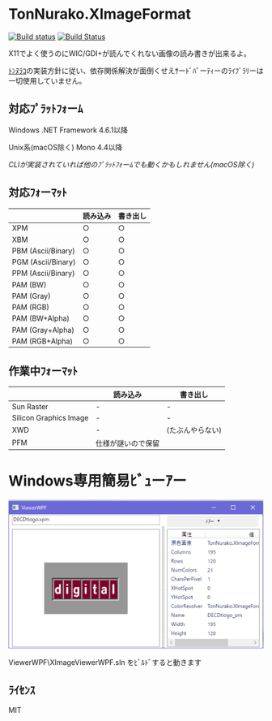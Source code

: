 # TonNurako.XImageFormat

[![Build status](https://ci.appveyor.com/api/projects/status/1baxyx2ou6ev61mg?svg=true)](https://ci.appveyor.com/project/sazae657/tonnurako-ximageformat)
[![Build Status](https://travis-ci.org/sazae657/TonNurako.XImageFormat.svg?branch=1.0.10)](https://travis-ci.org/sazae657/TonNurako.XImageFormat)


X11でよく使うのにWIC/GDI+が読んでくれない画像の読み書きが出来るよ。

[ﾄﾝﾇﾗｺ](https://github.com/sazae657/TonNurako)の実装方針に従い、依存関係解決が面倒くせえｻーﾄﾞﾊﾟーﾃｨーのﾗｲﾌﾞﾗﾘーは一切使用していません。

## 対応ﾌﾟﾗｯﾄﾌｫーﾑ
Windows .NET Framework 4.6.1以降

Unix系(macOS除く) Mono 4.4以降

*CLIが実装されていれば他のﾌﾟﾗｯﾄﾌｫーﾑでも動くかもしれません(macOS除く)*


## 対応ﾌｫーﾏｯﾄ
|   |読み込み|書き出し|
|---|------|-------------|
| XPM | ○ |   ○    |
| XBM | ○ |   ○    |
| PBM (Ascii/Binary) | ○ |   ○    |
| PGM (Ascii/Binary) | ○ |   ○    |
| PPM (Ascii/Binary) | ○ |   ○    |
| PAM (BW) | ○ | ○ |
| PAM (Gray) | ○ | ○ |
| PAM (RGB) | ○ | ○ |
| PAM (BW+Alpha) | ○ | ○ |
| PAM (Gray+Alpha) | ○ | ○ |
| PAM (RGB+Alpha) | ○ | ○ |

## 作業中ﾌｫーﾏｯﾄ
|   | 読み込み   |   書き出し |
|---|------|-------------|
| Sun Raster  | - |  - |
| Silicon Graphics Image  | - |  - |
| XWD | - | (たぶんやらない)  |
| PFM | 仕様が謎いので保留 ||

# Windows専用簡易ﾋﾞｭーｱー
![XImageViewerWPF.exe](ss.png)

ViewerWPF\XImageViewerWPF.sln をﾋﾞﾙﾄﾞすると動きます

## ﾗｲｾﾝｽ
MIT
